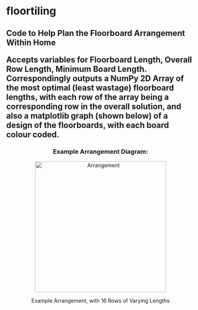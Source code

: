 # floortiling
<h2>Code to Help Plan the Floorboard Arrangement Within Home
<p>Accepts variables for Floorboard Length, Overall Row Length, Minimum Board Length. Correspondingly outputs a NumPy 2D Array of the most optimal (least wastage) floorboard lengths, with each row of the array being a corresponding row in the overall solution, and also a matplotlib graph (shown below) of a design of the floorboards, with each board colour coded. </p>
<h3 align="center">Example Arrangement Diagram:</h3>
<p align="center"><img src="https://i.imgur.com/XFlZ5KE.png" width="350" title="Arrangement"></p>
<p align="center">Example Arrangement, with 16 Rows of Varying Lengths</p>
